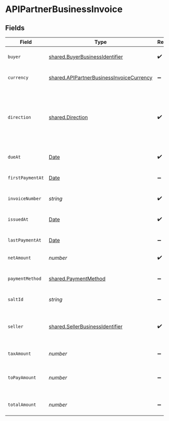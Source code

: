 # APIPartnerBusinessInvoice


## Fields

| Field                                                                                                                                              | Type                                                                                                                                               | Required                                                                                                                                           | Description                                                                                                                                        |
| -------------------------------------------------------------------------------------------------------------------------------------------------- | -------------------------------------------------------------------------------------------------------------------------------------------------- | -------------------------------------------------------------------------------------------------------------------------------------------------- | -------------------------------------------------------------------------------------------------------------------------------------------------- |
| `buyer`                                                                                                                                            | [shared.BuyerBusinessIdentifier](../../../sdk/models/shared/buyerbusinessidentifier.md)                                                            | :heavy_check_mark:                                                                                                                                 | Name or business identifier of the buyer (the billed business)                                                                                     |
| `currency`                                                                                                                                         | [shared.APIPartnerBusinessInvoiceCurrency](../../../sdk/models/shared/apipartnerbusinessinvoicecurrency.md)                                        | :heavy_minus_sign:                                                                                                                                 | Currency of the invoice. Use ISO 4217 currency code.                                                                                               |
| `direction`                                                                                                                                        | [shared.Direction](../../../sdk/models/shared/direction.md)                                                                                        | :heavy_check_mark:                                                                                                                                 | Is the invoice a 'receivable' or a 'payable'.Depecrated: 'customer' or 'supplier' if the business is the customer or the supplier on the invoice ? |
| `dueAt`                                                                                                                                            | [Date](https://developer.mozilla.org/en-US/docs/Web/JavaScript/Reference/Global_Objects/Date)                                                      | :heavy_check_mark:                                                                                                                                 | Expected date when this invoice will be fully paid.                                                                                                |
| `firstPaymentAt`                                                                                                                                   | [Date](https://developer.mozilla.org/en-US/docs/Web/JavaScript/Reference/Global_Objects/Date)                                                      | :heavy_minus_sign:                                                                                                                                 | Earliest payment date this invoice already received.                                                                                               |
| `invoiceNumber`                                                                                                                                    | *string*                                                                                                                                           | :heavy_check_mark:                                                                                                                                 | Invoice number as displayed on the invoice                                                                                                         |
| `issuedAt`                                                                                                                                         | [Date](https://developer.mozilla.org/en-US/docs/Web/JavaScript/Reference/Global_Objects/Date)                                                      | :heavy_check_mark:                                                                                                                                 | Invoice creation date displayed on the invoice.                                                                                                    |
| `lastPaymentAt`                                                                                                                                    | [Date](https://developer.mozilla.org/en-US/docs/Web/JavaScript/Reference/Global_Objects/Date)                                                      | :heavy_minus_sign:                                                                                                                                 | Latest payment date this invoice already received.                                                                                                 |
| `netAmount`                                                                                                                                        | *number*                                                                                                                                           | :heavy_check_mark:                                                                                                                                 | Amount before tax, in cents                                                                                                                        |
| `paymentMethod`                                                                                                                                    | [shared.PaymentMethod](../../../sdk/models/shared/paymentmethod.md)                                                                                | :heavy_minus_sign:                                                                                                                                 | Expected payment method that will be used to pay this invoice.                                                                                     |
| `saltId`                                                                                                                                           | *string*                                                                                                                                           | :heavy_minus_sign:                                                                                                                                 | Unique invoice identifier.                                                                                                                         |
| `seller`                                                                                                                                           | [shared.SellerBusinessIdentifier](../../../sdk/models/shared/sellerbusinessidentifier.md)                                                          | :heavy_check_mark:                                                                                                                                 | Name or business identifier of the seller (the business who bills). Must be a normalized identifier (not a name).                                  |
| `taxAmount`                                                                                                                                        | *number*                                                                                                                                           | :heavy_minus_sign:                                                                                                                                 | Amount of tax, in cents                                                                                                                            |
| `toPayAmount`                                                                                                                                      | *number*                                                                                                                                           | :heavy_minus_sign:                                                                                                                                 | Remaining amount due by buyer to seller, in cents. Set at 0 for fully paid invoices.                                                               |
| `totalAmount`                                                                                                                                      | *number*                                                                                                                                           | :heavy_minus_sign:                                                                                                                                 | Sum of net amount and tax amount, in cents                                                                                                         |